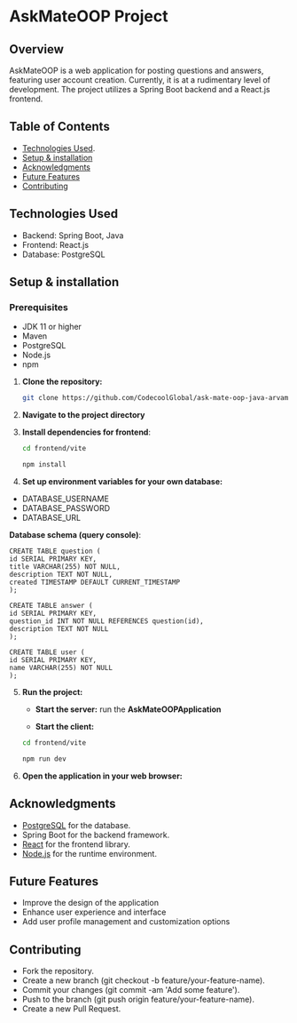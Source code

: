 # AskMateOOP Project

## Overview
AskMateOOP is a web application for posting questions and answers, featuring user account creation. Currently, it is at a rudimentary level of development. The project utilizes a Spring Boot backend and a React.js frontend.

## Table of Contents
- [Technologies Used](#technologies-used).
- [Setup & installation](#setup--installation)
- [Acknowledgments](#Acknowledgments)
- [Future Features](#future-features)
- [Contributing](#contributing)

## Technologies Used
* Backend: Spring Boot, Java
* Frontend: React.js
* Database: PostgreSQL


## Setup & installation
### Prerequisites
* JDK 11 or higher
* Maven
* PostgreSQL
* Node.js
* npm


1. **Clone the repository:**
    ```bash
    git clone https://github.com/CodecoolGlobal/ask-mate-oop-java-arvamartin
    ```
2. **Navigate to the project directory**

3. **Install dependencies for frontend**:
   
   ```bash
   cd frontend/vite
   ```
   ```bash
   npm install
   ```

4. **Set up environment variables for your own database:**
* DATABASE_USERNAME
* DATABASE_PASSWORD
* DATABASE_URL

**Database schema (query console)**:
    
    CREATE TABLE question (
    id SERIAL PRIMARY KEY,
    title VARCHAR(255) NOT NULL,
    description TEXT NOT NULL,
    created TIMESTAMP DEFAULT CURRENT_TIMESTAMP
    );

    CREATE TABLE answer (
    id SERIAL PRIMARY KEY,
    question_id INT NOT NULL REFERENCES question(id),
    description TEXT NOT NULL
    );

    CREATE TABLE user (
    id SERIAL PRIMARY KEY,
    name VARCHAR(255) NOT NULL
    );
    

5. **Run the project:**
    - **Start the server:**
    run the **AskMateOOPApplication**

     - **Start the client:**
      ```bash
      cd frontend/vite
      ```
      ```bash
      npm run dev
      ```
6. **Open the application in your web browser:**


## Acknowledgments

- [PostgreSQL](https://www.postgresql.org/) for the database.
- Spring Boot for the backend framework.
- [React](https://reactjs.org/) for the frontend library.
- [Node.js](https://nodejs.org/) for the runtime environment.

## Future Features
* Improve the design of the application
* Enhance user experience and interface
* Add user profile management and customization options

## Contributing
* Fork the repository.
* Create a new branch (git checkout -b feature/your-feature-name).
* Commit your changes (git commit -am 'Add some feature').
* Push to the branch (git push origin feature/your-feature-name).
* Create a new Pull Request.